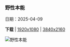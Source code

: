 ### 野性本能

日期：2025-04-09

**下载**  |  [1920x1080](https://cn.bing.com/th?id=OHR.LittleFoxes_ZH-CN8622806156_1920x1080.jpg)  |  [3840x2160](https://cn.bing.com/th?id=OHR.LittleFoxes_ZH-CN8622806156_UHD.jpg)

![野性本能](https://cn.bing.com/th?id=OHR.LittleFoxes_ZH-CN8622806156_1920x1080.jpg "靠近巢穴的红狐幼崽 (© WildMedia/Shutterstock)")

